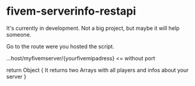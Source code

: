 # fivem-serverinfo-restapi
It's currently in development. Not a big project, but maybe it will help someone.

Go to the route were you hosted the script.

...host/myfivemserver/{yourfivemipadress} <= without port

return Object {
  It returns two Arrays with all players and infos about your server
}
